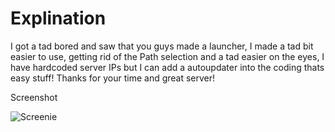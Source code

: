 # Explination
I got a tad bored and saw that you guys made a launcher, I made a tad bit easier to use, getting rid of the Path selection and a tad easier on the eyes, I have hardcoded server IPs but I can add a autoupdater into the coding thats easy stuff! Thanks for your time and great server!

Screenshot

![Screenie](https://i.gyazo.com/aadbf45a72ea7a5e2fad5af59bf7f9a2.png)
